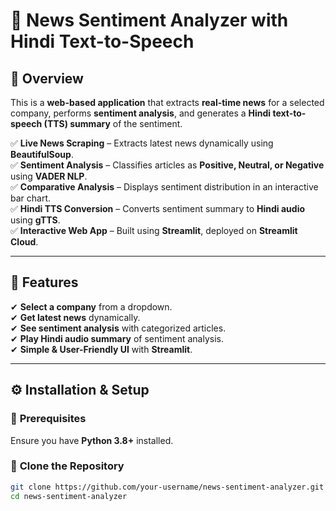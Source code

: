 # 📰 News Sentiment Analyzer with Hindi Text-to-Speech  

## 🚀 Overview  
This is a **web-based application** that extracts **real-time news** for a selected company, performs **sentiment analysis**, and generates a **Hindi text-to-speech (TTS) summary** of the sentiment.  

✅ **Live News Scraping** – Extracts latest news dynamically using **BeautifulSoup**.  
✅ **Sentiment Analysis** – Classifies articles as **Positive, Neutral, or Negative** using **VADER NLP**.  
✅ **Comparative Analysis** – Displays sentiment distribution in an interactive bar chart.  
✅ **Hindi TTS Conversion** – Converts sentiment summary to **Hindi audio** using **gTTS**.  
✅ **Interactive Web App** – Built using **Streamlit**, deployed on **Streamlit Cloud**.  

---

## 📌 Features  
✔ **Select a company** from a dropdown.  
✔ **Get latest news** dynamically.  
✔ **See sentiment analysis** with categorized articles.  
✔ **Play Hindi audio summary** of sentiment analysis.  
✔ **Simple & User-Friendly UI** with **Streamlit**.  

---

## ⚙️ Installation & Setup  

### 🔹 **Prerequisites**  
Ensure you have **Python 3.8+** installed.  

### 🔹 **Clone the Repository**  
```bash
git clone https://github.com/your-username/news-sentiment-analyzer.git
cd news-sentiment-analyzer
